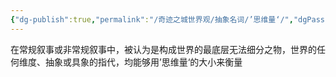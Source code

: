 ```yaml
---
{"dg-publish":true,"permalink":"/奇迹之城世界观/抽象名词/’思维量‘/","dgPassFrontmatter":true}
---
```


在常规叙事或非常规叙事中，被认为是构成世界的最底层无法细分之物，世界的任何维度、抽象或具象的指代，均能够用’思维量‘的大小来衡量
